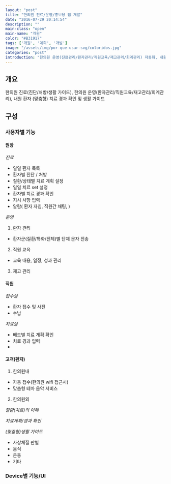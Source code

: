 ```yaml
---  
layout: "post"  
title: "한의원 진료/운영/홍보용 앱 개발"  
date: "2016-07-29 20:14:54"  
description: ""  
main-class: "open"  
main-name: "개원"  
color: "#B31917"  
tags: ['개원', '계획', '개발']  
image: "/assets/img/por-que-usar-svg/coloridos.jpg"  
categories: "post"  
introduction: "한의원 운영(진료관리/환자관리/직원교육/재고관리/회계관리) 자동화, 내원 고객(환자) (맞춤형) 가이드"  
---  
```

  
## 개요  
한의원 진료(진단/처방/생활 가이드), 한의원 운영(환자관리/직원교육/재고관리/회계관리), 내원 환자 (맞춤형) 치료 경과 확인 및 생활 가이드  
  
## 구성  
  
### 사용자별 기능  
  
#### 원장  
  
*진료*  
- 일일 환자 목록  
- 환자별 진단 / 처방   
- 질환/상태별 치료 계획 설정  
- 일일 치료 set 설정  
- 환자별 치료 경과 확인  
- 지시 사항 입력  
- 알람( 환자 자침, 직원간 채팅, )  
  
*운영*  
1. 환자 관리  
- 환자군(질환/특화/전체)별 단체 문자 전송  
  
2. 직원 교육  
- 교육 내용, 일정, 성과 관리  
  
3. 재고 관리  
  
  
  
#### 직원  
*접수실*  
- 환자 접수 및 사진  
- 수납  
  
*치료실*  
- 베드별 치료 계획 확인  
- 치료 경과 입력  
-   
  
  
  
#### 고객(환자)  
1. 한의원내  
- 자동 접수(한의원 wifi 접근시)  
- 맞춤형 테마 음악 서비스  
  
  
2. 한의원외  
  
*질환(치료)의 이해*  
  
*치료계획/경과 확인*  
  
*(맞춤형)생활 가이드*  
- 사상체질 판별  
- 음식  
- 운동  
- 기타  
  
  
### Device별 기능/UI  
  
  